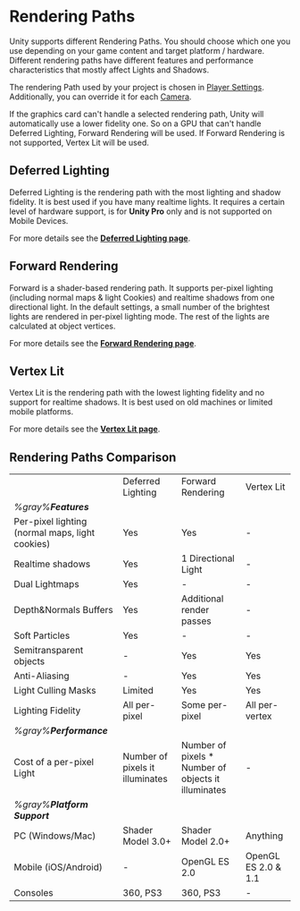 Rendering Paths
===============


Unity supports different <span class=keyword>Rendering Paths</span>. You should choose which one you use depending on your game content and target platform / hardware. Different rendering paths have different features and performance characteristics that mostly affect Lights and Shadows.

The rendering Path used by your project is chosen in [Player Settings](class-playersettings.html). Additionally, you can override it for each [Camera](class-camera.html).

If the graphics card can't handle a selected rendering path, Unity will automatically use a lower fidelity one. So on a GPU that can't handle Deferred Lighting, Forward Rendering will be used. If Forward Rendering is not supported, Vertex Lit will be used.


<a id="deferredlighting"></a>
Deferred Lighting
-----------------


<span class=keyword>Deferred Lighting</span> is the rendering path with the most lighting and shadow fidelity. It is best used if you have many realtime lights. It requires a certain level of hardware support, is for __Unity Pro__ only and is not supported on <span class=keyword>Mobile Devices</span>.

For more details see the __[Deferred Lighting page](rendertech-deferredlighting.html)__.


<a id="forward"></a>
Forward Rendering
-----------------


<span class=keyword>Forward</span> is a shader-based rendering path. It supports per-pixel lighting (including normal maps & light Cookies) and realtime shadows from one directional light. In the default settings, a small number of the brightest lights are rendered in per-pixel lighting mode. The rest of the lights are calculated at object vertices.

For more details see the __[Forward Rendering page](rendertech-forwardrendering.html)__.


<a id="vertexlit"></a>
Vertex Lit
----------


<span class=keyword>Vertex Lit</span> is the rendering path with the lowest lighting fidelity and no support for realtime shadows. It is best used on old machines or limited mobile platforms.

For more details see the __[Vertex Lit page](rendertech-vertexlit.html)__.


Rendering Paths Comparison
--------------------------



|  |  |  |  |
|--|--|--|--|
|                                                 | Deferred Lighting | Forward Rendering   | Vertex Lit |
|_%gray%__Features___ | | | |
|Per-pixel lighting (normal maps, light cookies)  | Yes               | Yes                 | -          |
|Realtime shadows                                 | Yes               | 1 Directional Light | -          |
|Dual Lightmaps                                   | Yes               | -                   | -          |
|Depth&Normals Buffers                            | Yes               | Additional render passes | -     |
|Soft Particles                                   | Yes               | -                   | -          |
|Semitransparent objects                          | -                 | Yes                 | Yes        |
|Anti-Aliasing                                    | -                 | Yes                 | Yes        |
|Light Culling Masks                              | Limited           | Yes                 | Yes        |
|Lighting Fidelity                                | All per-pixel     | Some per-pixel      | All per-vertex |
|_%gray%__Performance___ | | | |
|Cost of a per-pixel Light                        | Number of pixels it illuminates | Number of pixels * Number of objects it illuminates | - |
|_%gray%__Platform Support___ | | | |
|PC (Windows/Mac)                                 | Shader Model 3.0+ | Shader Model 2.0+   | Anything            |
|Mobile (iOS/Android)                             | -                 | OpenGL ES 2.0       | OpenGL ES 2.0 & 1.1 |
|Consoles                                         | 360, PS3          | 360, PS3            | -                   |

